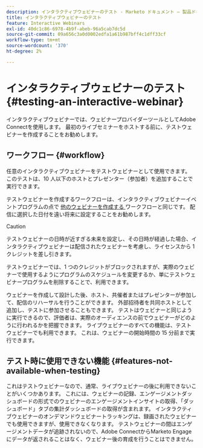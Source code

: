 ```yaml
---
description: インタラクティブウェビナーのテスト - Marketo ドキュメント – 製品ドキュメント
title: インタラクティブウェビナーのテスト
feature: Interactive Webinars
exl-id: 40dc1c86-6978-4b9f-abeb-96a5cab7dc5d
source-git-commit: 09a656c3a0d0002edfa1a61b987bff4c1dff33cf
workflow-type: tm+mt
source-wordcount: '370'
ht-degree: 2%

---
```


# インタラクティブウェビナーのテスト {#testing-an-interactive-webinar}

インタラクティブウェビナーでは、ウェビナープロバイダーツールとしてAdobe Connectを使用します。 最初のライブセミナーをホストする前に、テストウェビナーを作成することをお勧めします。

## ワークフロー {#workflow}

任意のインタラクティブウェビナーをテストウェビナーとして使用できます。 このテストは、10 人以下のホストとプレゼンター（参加者）を追加することで実行できます。

テストウェビナーを作成するワークフローは、インタラクティブウェビナーイベントプログラムの点で [ 他のウェビナーを作成する ](/help/marketo/product-docs/demand-generation/events/interactive-webinars/create-an-interactive-webinar.md) ワークフローと同じです。 配信に選択した日付を遠い将来に設定することをお勧めします。

>[!CAUTION]
>
>テストウェビナーの日時が近すぎる未来を設定し、その日時が経過した場合、インタラクティブウェビナーは配信されたウェビナーを考慮し、ライセンスから 1 クレジットを差し引きます。

テストウェビナーでは、1 つのクレジットがブロックされますが、実際のウェビナーで使用するようにプログラムのスケジュールを変更するか、単にテストウェビナープログラムを削除することで、利用できます。

ウェビナーを作成して設計した後、ホスト、共催者またはプレゼンターが参加して、配信のリハーサルを行うことができます。 外部招待者を共同ホストとして追加し、テストに参加させることもできます。 テストはウェビナーと同じように実行できるので、評価者は、実際のオーディエンスの前でウェビナーがどのように行われるかを把握できます。 ライブウェビナーのすべての機能は、テストウェビナーでも利用できます。 これは、ウェビナーの開始時間の 15 分前まで実行できます。

## テスト時に使用できない機能 {#features-not-available-when-testing}

これはテストウェビナーなので、通常、ライブウェビナーの後に利用できないことがいくつかあります。 これには、ウェビナーの記録、エンゲージメントダッシュボードの形式でのウェビナーのエンゲージメントインサイトの取得、「ダッシュボード」タブの集計ダッシュボードの取得が含まれます。 インタラクティブウェビナーのオンデマンドウェビナートラッキングは、録画されたウェビナーでも使用できますが、使用できなくなります。 テストウェビナーの間はエンゲージメントデータが追跡されないので、Adobe ConnectからMarketo Engageにデータが返されることはなく、ウェビナー後の育成を行うことはできません。
